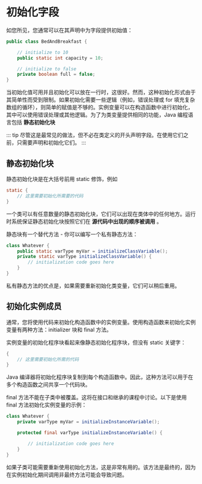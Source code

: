 # 初始化字段

如您所见，您通常可以在其声明中为字段提供初始值：

```java
public class BedAndBreakfast {

    // initialize to 10
    public static int capacity = 10;

    // initialize to false
    private boolean full = false;
}
```

当初始化值可用并且初始化可以放在一行时，这很好。然而，这种初始化形式由于其简单性而受到限制。如果初始化需要一些逻辑（例如，错误处理或 for 填充复杂数组的循环），则简单的赋值是不够的。实例变量可以在构造函数中进行初始化，其中可以使用错误处理或其他逻辑。为了为类变量提供相同的功能，Java 编程语言包括 **静态初始化块**

::: tip
 尽管这是最常见的做法，但不必在类定义的开头声明字段。在使用它们之前，只需要声明和初始化它们。
:::

## 静态初始化块

静态初始化块是在大括号前用 static 修饰，例如

```java
static {
    // 这里需要初始化所需要的代码
}
```

一个类可以有任意数量的静态初始化块，它们可以出现在类体中的任何地方。运行时系统保证静态初始化块按照它们在 **源代码中出现的顺序被调用** 。

静态块有一个替代方法 - 你可以编写一个私有静态方法：

```java
class Whatever {
    public static varType myVar = initializeClassVariable();
    private static varType initializeClassVariable() {
        // initialization code goes here
    }
}
```

私有静态方法的优点是，如果需要重新初始化类变量，它们可以稍后重用。

## 初始化实例成员

通常，您将使用代码来初始化构造函数中的实例变量。使用构造函数来初始化实例变量有两种方法：initializer 块和 final 方法。

实例变量的初始化程序块看起来像静态初始化程序块，但没有 static 关键字：

```java
{
    // 这里需要初始化所需的代码
}
```

Java 编译器将初始化程序块复制到每个构造函数中。因此，这种方法可以用于在多个构造函数之间共享一个代码块。

final 方法不能在子类中被覆盖。这将在接口和继承的课程中讨论。以下是使用 final 方法初始化实例变量的示例：

```java
class Whatever {
    private varType myVar = initializeInstanceVariable();

    protected final varType initializeInstanceVariable() {

        // initialization code goes here
    }
}
```

如果子类可能需要重新使用初始化方法，这是非常有用的。该方法是最终的，因为在实例初始化期间调用非最终方法可能会导致问题。
